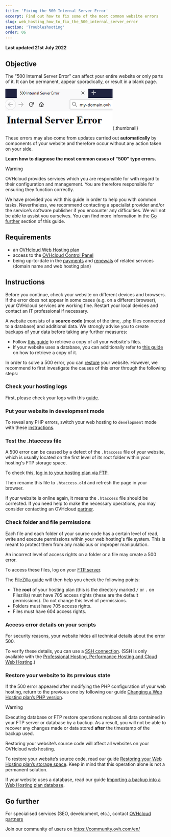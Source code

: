 ```yaml
---
title: 'Fixing the 500 Internal Server Error'
excerpt: Find out how to fix some of the most common website errors
slug: web_hosting_how_to_fix_the_500_internal_server_error
section: 'Troubleshooting'
order: 06
---
```



**Last updated 21st July 2022**

## Objective

The "500 Internal Server Error" can affect your entire website or only parts of it. It can be permanent, appear sporadically, or result in a blank page.

![error500](images/error-500-2.png){.thumbnail}

These errors may also come from updates carried out **automatically** by components of your website and therefore occur without any action taken on your side.

**Learn how to diagnose the most common cases of "500" type errors.**

> [!warning]
>
> OVHcloud provides services which you are responsible for with regard to their configuration and management. You are therefore responsible for ensuring they function correctly.
>
> We have provided you with this guide in order to help you with common tasks. Nevertheless, we recommend contacting a specialist provider and/or the service’s software publisher if you encounter any difficulties. We will not be able to assist you ourselves. You can find more information in the [Go further](#gofurther) section of this guide.
>

## Requirements

- an [OVHcloud Web Hosting plan](https://www.ovhcloud.com/en-ca/web-hosting/)
- access to the [OVHcloud Control Panel](https://ca.ovh.com/auth/?action=gotomanager&from=https://www.ovh.com/ca/en/&ovhSubsidiary=ca)
- being up-to-date in the [payments](https://docs.ovh.com/ca/en/billing/manage-ovh-bills/#pay-bills) and [renewals](https://docs.ovh.com/ca/en/billing/how-to-use-automatic-renewal-at-ovh/#renewal-management) of related services (domain name and web hosting plan)

## Instructions

Before you continue, check your website on different devices and browsers. If the error does not appear in some cases (e.g. on a different browser), your OVHcloud services are working fine. Restart your local devices and contact an IT professional if necessary.

A website consists of a **source code** (most of the time, .php files connected to a database) and additional data. We strongly advise you to create backups of your data before taking any further measures:

- Follow [this guide](../web_hosting_filezilla_user_guide/) to retrieve a copy of all your website's files.
- If your website uses a database, you can additionally refer to [this guide](../web_hosting_database_export_guide/) on how to retrieve a copy of it.

In order to solve a 500 error, you can [restore](#restore) your website. However, we recommend to first investigate the causes of this error through the following steps:

### Check your hosting logs

First, please check your logs with this [guide](../shared_view_my_websites_logs_and_statistics/).

### Put your website in development mode

To reveal any PHP errors, switch your web hosting to `development` mode with these [instructions](../modify_your_web_hosting_systems_runtime_environment/#step-2-check-your-web-hosting-plans-configuration).

### Test the .htaccess file

A 500 error can be caused by a defect of the `.htaccess` file of your website, which is usually located on the first level of its root folder within your hosting's FTP storage space.

To check this, [log in to your hosting plan via FTP](../log-in-to-storage-ftp-web-hosting/).

Then rename this file to `.htaccess.old` and refresh the page in your browser.

If your website is online again, it means the `.htaccess` file should be corrected. If you need help to make the necessary operations, you may consider contacting an OVHcloud [partner](https://partner.ovhcloud.com/en-ca/directory/).

### Check folder and file permissions

Each file and each folder of your source code has a certain level of read, write and execute permissions within your web hosting's file system. This is meant to protect them from any malicious or improper manipulation.

An incorrect level of access rights on a folder or a file may create a 500 error.

To access these files, log on your [FTP server](../log-in-to-storage-ftp-web-hosting/).

The [FileZilla guide](../web_hosting_filezilla_user_guide/#file-and-folder-permissions) will then help you check the following points:

- The **root** of your hosting plan (this is the directory marked `/` or `.` on Filezilla) must have 705 access rights (these are the default permissions). Do not change this level of permissions.
- Folders must have 705 access rights.
- Files must have 604 access rights.

### Access error details on your scripts

For security reasons, your website hides all technical details about the error 500.

To verify these details, you can use a [SSH connection](../web_hosting_ssh_on_web_hosting_packages/). (SSH is only available with the [Professional Hosting, Performance Hosting and Cloud Web Hosting](https://www.ovhcloud.com/en-ca/web-hosting/).)

### Restore your website to its previous state <a name="restore"></a>

If the 500 error appeared after modifying the PHP configuration of your web hosting, return to the previous one by following our guide [Changing a Web Hosting plan’s PHP version](../how_to_configure_php_on_your_ovh_web_hosting_package_2014/).

> [!warning]
>
> Executing database or FTP restore operations replaces all data contained in your FTP server or database by a backup. As a result, you will not be able to recover any changes made or data stored **after** the timestamp of the backup used.
>
> Restoring your website’s source code will affect all websites on your OVHcloud web hosting.
>

To restore your website’s source code, read our guide [Restoring your Web Hosting plan’s storage space](../restoring-ftp-filezilla-control-panel/). Keep in mind that this operation alone is not a permanent solution.

If your website uses a database, read our guide [Importing a backup into a Web Hosting plan database](../web_hosting_guide_to_importing_a_mysql_database/#restore-a-backup-from-the-control-panel).


## Go further <a name="gofurther"></a>

For specialised services (SEO, development, etc.), contact [OVHcloud partners](https://partner.ovhcloud.com/en-ca/directory/)

Join our community of users on <https://community.ovh.com/en/>
